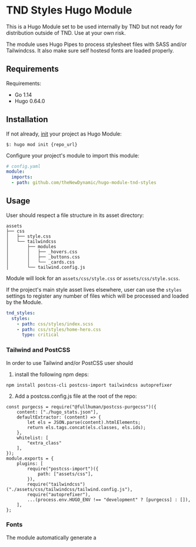 # TND Styles Hugo Module

This is a Hugo Module set to be used internally by TND but not ready for distribution outside of TND. Use at your own risk.

The module uses Hugo Pipes to process stylesheet files with SASS and/or Tailwindcss. It also make sure self hostesd fonts are loaded properly. 

## Requirements

Requirements:
- Go 1.14
- Hugo 0.64.0


## Installation

If not already, [init](https://gohugo.io/hugo-modules/use-modules/#initialize-a-new-module) your project as Hugo Module:

```
$: hugo mod init {repo_url}
```

Configure your project's module to import this module:

```yaml
# config.yaml
module:
  imports:
  - path: github.com/theNewDynamic/hugo-module-tnd-styles
```

## Usage

User should respect a file structure in its asset directory:

```
assets
├── css
│   ├── style.css
│   └── tailwindcss
│       ├── modules
│       │   ├── _hovers.css
│       │   ├── _buttons.css
│       │   └── _cards.css
│       └── tailwind.config.js
```

Module will look for an `assets/css/style.css` or `assets/css/style.scss`. 

If the project's main style asset lives elsewhere, user can use the `styles` settings to register any number of files which will be processed and loaded by the Module.

```yaml
tnd_styles:
  styles:
    - path: css/styles/index.scss
    - path: css/styles/home-hero.css
      type: critical
```

### Tailwind and PostCSS

In order to use Tailwind and/or PostCSS user should 
1. install the following npm deps:
```
npm install postcss-cli postcss-import tailwindcss autoprefixer
```
2. Add a postcss.config.js file at the root of the repo:
```
const purgecss = require("@fullhuman/postcss-purgecss")({
	content: ["./hugo_stats.json"],
	defaultExtractor: (content) => {
		let els = JSON.parse(content).htmlElements;
		return els.tags.concat(els.classes, els.ids);
	},
	whitelist: [
		"extra_class"
	],
});
module.exports = {
	plugins: [
		require("postcss-import")({
			path: ["assets/css"],
		}),
		require("tailwindcss")("./assets/css/tailwindcss/tailwind.config.js"),
		require("autoprefixer"),
		...(process.env.HUGO_ENV !== "development" ? [purgecss] : []),
	],
};
```

### Fonts

The module automatically generate a <style> tag containing `@fontface` declarations for every declaration set through the module settings on the condition that at least one file matching the base filename set in the declaration exists.

```yaml
tnd_styles:
  fonts:
  - family: Open
    file: fonts/files/open-sans-v17-latin-regular
    weight: 400
    style: normal
  - family: Open
    file: fonts/files/open-sans-v17-latin-italic
    weight: 400
    style: italic
  - family: Open
    file: fonts/files/open-sans-v17-latin-700
    weight: 700
  - family: Open
    file: fonts/files/open-sans-v17-latin-700italic
    weight: 700
    style: italic
```

With the presents of the following files:

```
assets/fonts
└── files
    ├── open-sans-v17-latin-300.eot
    ├── open-sans-v17-latin-300.svg
    ├── open-sans-v17-latin-300.ttf
    ├── open-sans-v17-latin-300.woff
    ├── open-sans-v17-latin-300.woff2
    ├── open-sans-v17-latin-300italic.eot
    ├── open-sans-v17-latin-300italic.svg
    ├── open-sans-v17-latin-300italic.ttf
    ├── open-sans-v17-latin-300italic.woff
    ├── open-sans-v17-latin-300italic.woff2
    ├── open-sans-v17-latin-700.eot
    ├── open-sans-v17-latin-700.svg
    ├── open-sans-v17-latin-700.ttf
    ├── open-sans-v17-latin-700.woff
    ├── open-sans-v17-latin-700.woff2
    ├── open-sans-v17-latin-700italic.eot
    ├── open-sans-v17-latin-700italic.svg
    ├── open-sans-v17-latin-700italic.ttf
    ├── open-sans-v17-latin-700italic.woff
    ├── open-sans-v17-latin-700italic.woff2
    ├── open-sans-v17-latin-italic.eot
    ├── open-sans-v17-latin-italic.svg
    ├── open-sans-v17-latin-italic.ttf
    ├── open-sans-v17-latin-italic.woff
    ├── open-sans-v17-latin-italic.woff2
    ├── open-sans-v17-latin-regular.eot
    ├── open-sans-v17-latin-regular.svg
    ├── open-sans-v17-latin-regular.ttf
    ├── open-sans-v17-latin-regular.woff
    └── open-sans-v17-latin-regular.woff2
```

Will produce the following fontface declarations

```css
@font-face {
  font-family: Open;
  font-style: normal;
  font-weight: 300;
  src: local("Open"),
    url("/fonts/files/open-sans-v17-latin-300.eot") format("embedded-opentype"),
    url("/fonts/files/open-sans-v17-latin-300.svg") format("svg"),
    url("/fonts/files/open-sans-v17-latin-300.ttf") format("truetype"),
    url("/fonts/files/open-sans-v17-latin-300.woff") format("woff"),
    url("/fonts/files/open-sans-v17-latin-300.woff2") format("woff2");
}
@font-face {
  font-family: Open;
  font-style: italic;
  font-weight: 300;
  src: local("Open"),
    url("/fonts/files/open-sans-v17-latin-300italic.eot") format("embedded-opentype"),
    url("/fonts/files/open-sans-v17-latin-300italic.svg") format("svg"),
    url("/fonts/files/open-sans-v17-latin-300italic.ttf") format("truetype"),
    url("/fonts/files/open-sans-v17-latin-300italic.woff") format("woff"),
    url("/fonts/files/open-sans-v17-latin-300italic.woff2") format("woff2");
}
@font-face {
  font-family: Open;
  font-weight: 400;
  src: local("Open"),
    url("/fonts/files/open-sans-v17-latin-regular.eot") format("embedded-opentype"),
    url("/fonts/files/open-sans-v17-latin-regular.svg") format("svg"),
    url("/fonts/files/open-sans-v17-latin-regular.ttf") format("truetype"),
    url("/fonts/files/open-sans-v17-latin-regular.woff") format("woff"),
    url("/fonts/files/open-sans-v17-latin-regular.woff2") format("woff2");
}
@font-face {
  font-family: Open;
  font-style: italic;
  font-weight: 400;
  src: local("Open"),
    url("/fonts/files/open-sans-v17-latin-italic.eot") format("embedded-opentype"),
    url("/fonts/files/open-sans-v17-latin-italic.svg") format("svg"),
    url("/fonts/files/open-sans-v17-latin-italic.ttf") format("truetype"),
    url("/fonts/files/open-sans-v17-latin-italic.woff") format("woff"),
    url("/fonts/files/open-sans-v17-latin-italic.woff2") format("woff2");
}
@font-face {
  font-family: Open;
  font-style: normal;
  font-weight: 700;
  src: local("Open"),
    url("/fonts/files/open-sans-v17-latin-700.eot") format("embedded-opentype"),
    url("/fonts/files/open-sans-v17-latin-700.svg") format("svg"),
    url("/fonts/files/open-sans-v17-latin-700.ttf") format("truetype"),
    url("/fonts/files/open-sans-v17-latin-700.woff") format("woff"),
    url("/fonts/files/open-sans-v17-latin-700.woff2") format("woff2");
}
@font-face {
  font-family: Open;
  font-style: italic;
  font-weight: 700;
  src: local("Open"),
    url("/fonts/files/open-sans-v17-latin-700italic.eot") format("embedded-opentype"),
    url("/fonts/files/open-sans-v17-latin-700italic.svg") format("svg"),
    url("/fonts/files/open-sans-v17-latin-700italic.ttf") format("truetype"),
    url("/fonts/files/open-sans-v17-latin-700italic.woff") format("woff"),
    url("/fonts/files/open-sans-v17-latin-700italic.woff2") format("woff2");
}
```

Accepted style settings are:

- family
- weight
- style
- display
- variant
- feature-settings
- variation-settings

The module also prefetches every declared font files

## Usage

### tnd-styles/tags

The partial should be invoked in your `<head>` and will print all the necessary tags discussed above.

```
<head>
[...]
{{ partial "tnd-styles/tags.html" . }}
</head>
```

## theNewDynamic

This project is maintained and love by [thenewDynamic](https://www.thenewdynamic.com).
